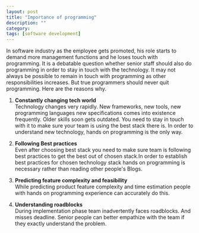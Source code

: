 ```yaml
---
layout: post
title: "Importance of programming"
description: ""
category:
tags: [software development]
---
```


In software industry as the employee gets promoted, his role starts to demand more management functions and he loses touch with programming. It is a debatable question whether senior staff should also do programming in order to stay in touch with the technology. It may not always be possible to remain in touch with programming as other responsibilities increases. But true programmers should never quit programming. Here are the reasons why.

1. **Constantly changing tech world**  
   Technology changes very rapidly. New frameworks, new tools, new programming languages new specifications comes into existence frequently. Older skills soon gets outdated. You need to stay in touch with it to make sure your team is using the best stack there is. In order to understand new technology, hands on programming is the only way.

2. **Following Best practices**  
   Even after choosing best stack you need to make sure team is following best practices to get the best out of chosen stack.In order to establish best practices for chosen technology stack hands on programming is necessary rather than reading other people's Blogs.

3. **Predicting feature complexity and feasibility**  
   While predicting product feature complexity and time estimation people with hands on programming experience can accurately do this.

4. **Understanding roadblocks**  
   During implementation phase team inadvertently faces roadblocks. And misses deadline. Senior people can better empathize with the team if they exactly understand the problem.
